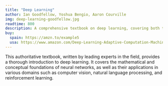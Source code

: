```yaml
---
title: "Deep Learning"
author: Ian Goodfellow, Yoshua Bengio, Aaron Courville
img: deep-learning-goodfellow.jpg
readtime: 800
description: A comprehensive textbook on deep learning, covering both theoretical foundations and practical applications.
buy:
  spain: https://amzn.to/example5
  usa: https://www.amazon.com/Deep-Learning-Adaptive-Computation-Machine/dp/0262035618
---
```

This authoritative textbook, written by leading experts in the field, provides a thorough introduction to deep learning. It covers the mathematical and conceptual foundations of neural networks, as well as their applications in various domains such as computer vision, natural language processing, and reinforcement learning.